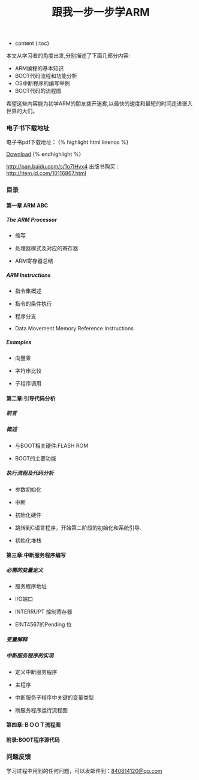 ﻿---
layout: post
title:  "跟我一步一步学ARM"
categories: ARM
tags:  ARM C bootstrap
---

* content
{:toc}

本文从学习者的角度出发,分别描述了下面几部分内容:
- ARM编程的基本知识
- BOOT代码流程和功能分析
- OS中断程序的编写举例
- BOOT代码的流程图  

希望这些内容能为初学ARM的朋友拨开迷雾,以最快的速度和最短的时间走进嵌入世界的大们。



###  电子书下载地址  
    
   电子书pdf下载地址：
   {% highlight html linenos %}
   <html>
    <head>
        <meta charset="UTF-8">
        <title>电子书pdf下载地址：</title>
    </head>
    <body>
     <a href="_data/StudyARMStepbyStep.pdf" target="_blank">Download</a>
    </body>
    </html>
{% endhighlight %}

http://pan.baidu.com/s/1o7IHvx4
   出版书购买：<http://item.jd.com/10116867.html>
   

### 目录

#### 第一章 ARM ABC

##### The ARM Processor

- 缩写
- 处理器模式及对应的寄存器

- ARM寄存器总结

##### ARM Instructions

- 指令集概述

- 指令的条件执行

- 程序分支

- Data Movement Memory Reference Instructions

##### Examples

- 向量乘

- 字符串比较

- 子程序调用

#### 第二章:引导代码分析

##### 前言

##### 概述

- 与BOOT相关硬件:FLASH ROM

- BOOT的主要功能

##### 执行流程及代码分析

- 参数初始化

- 中断

- 初始化硬件

- 跳转到C语言程序，开始第二阶段的初始化和系统引导.

- 初始化堆栈

#### 第三章:中断服务程序编写

##### 必需的变量定义

- 服务程序地址

- I/O端口

- INTERRUPT 控制寄存器

- EINT4567的Pending 位

##### 变量解释

##### 中断服务程序的实现

- 定义中断服务程序

- 主程序

- 中断服务子程序中关键的变量类型

- 断服务程序运行流程图

#### 第四章:ＢＯＯＴ流程图

#### 附录:BOOT程序源代码
   

### 问题反馈   

学习过程中用到的任何问题，可以发邮件到：840814120@qq.com